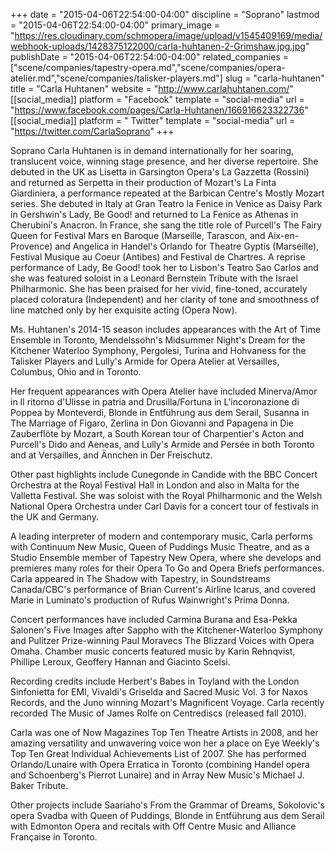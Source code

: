 +++
date = "2015-04-06T22:54:00-04:00"
discipline = "Soprano"
lastmod = "2015-04-06T22:54:00-04:00"
primary_image = "https://res.cloudinary.com/schmopera/image/upload/v1545409169/media/webhook-uploads/1428375122000/carla-huhtanen-2-Grimshaw.jpg.jpg"
publishDate = "2015-04-06T22:54:00-04:00"
related_companies = ["scene/companies/tapestry-opera.md","scene/companies/opera-atelier.md","scene/companies/talisker-players.md"]
slug = "carla-huhtanen"
title = "Carla Huhtanen"
website = "http://www.carlahuhtanen.com/"
[[social_media]]
platform = "Facebook"
template = "social-media"
url = "https://www.facebook.com/pages/Carla-Huhtanen/166916623322736"
[[social_media]]
platform = " Twitter"
template = "social-media"
url = "https://twitter.com/CarlaSoprano"
+++

<p>
	Soprano Carla Huhtanen is in demand internationally for her soaring, translucent voice, winning stage presence, and her diverse repertoire. She debuted in the UK as Lisetta in Garsington Opera's La Gazzetta (Rossini) and returned as Serpetta in their production of Mozart's La Finta Giardiniera, a performance repeated at the Barbican Centre's Mostly Mozart series. She debuted in Italy at Gran Teatro la Fenice in Venice as Daisy Park in Gershwin's Lady, Be Good! and returned to La Fenice as Athenas in Cherubini's Anacron. In France, she sang the title role of Purcell's The Fairy Queen for Festival Mars en Baroque (Marseille, Tarascon, and Aix-en-Provence) and Angelica in Handel's Orlando for Theatre Gyptis (Marseille), Festival Musique au Coeur (Antibes) and Festival de Chartres. A reprise performance of Lady, Be Good! took her to Lisbon's Teatro Sao Carlos and she was featured soloist in a Leonard Bernstein Tribute with the Israel Philharmonic. She has been praised for her vivid, fine-toned, accurately placed coloratura (Independent) and her clarity of tone and smoothness of line matched only by her exquisite acting (Opera Now).
</p>
<p>
	Ms. Huhtanen's 2014-15 season includes appearances with the Art of Time Ensemble in Toronto, Mendelssohn's Midsummer Night's Dream for the Kitchener Waterloo Symphony, Pergolesi, Turina and Hohvaness for the Talisker Players and Lully's Armide for Opera Atelier at Versailles, Columbus, Ohio and in Toronto.
</p>
<p>
	Her frequent appearances with Opera Atelier have included Minerva/Amor in Il ritorno d'Ulisse in patria and Drusilla/Fortuna in L'incoronazione di Poppea by Monteverdi, Blonde in Entführung aus dem Serail, Susanna in The Marriage of Figaro, Zerlina in Don Giovanni and Papagena in Die Zauberflöte by Mozart, a South Korean tour of Charpentier's Acton and Purcell's Dido and Aeneas, and Lully's Armide and Persée in both Toronto and at Versailles, and Ännchen in Der Freischutz.
</p>
<p>
	Other past highlights include Cunegonde in Candide with the BBC Concert Orchestra at the Royal Festival Hall in London and also in Malta for the Valletta Festival. She was soloist with the Royal Philharmonic and the Welsh National Opera Orchestra under Carl Davis for a concert tour of festivals in the UK and Germany.
</p>
<p>
	A leading interpreter of modern and contemporary music, Carla performs with Continuum New Music, Queen of Puddings Music Theatre, and as a Studio Ensemble member of Tapestry New Opera, where she develops and premieres many roles for their Opera To Go and Opera Briefs performances. Carla appeared in The Shadow with Tapestry, in Soundstreams Canada/CBC's performance of Brian Current's Airline Icarus, and covered Marie in Luminato's production of Rufus Wainwright's Prima Donna.
</p>
<p>
	Concert performances have included Carmina Burana and Esa-Pekka Salonen's Five Images after Sappho with the Kitchener-Waterloo Symphony and Pulitzer Prize-winning Paul Moravecs The Blizzard Voices with Opera Omaha. Chamber music concerts featured music by Karin Rehnqvist, Phillipe Leroux, Geoffery Hannan and Giacinto Scelsi.
</p>
<p>
	Recording credits include Herbert's Babes in Toyland with the London Sinfonietta for EMI, Vivaldi's Griselda and Sacred Music Vol. 3 for Naxos Records, and the Juno winning Mozart's Magnificent Voyage. Carla recently recorded The Music of James Rolfe on Centrediscs (released fall 2010).
</p>
<p>
	Carla was one of Now Magazines Top Ten Theatre Artists in 2008, and her amazing versatility and unwavering voice won her a place on Eye Weekly's Top Ten Great Individual Achievements List of 2007. She has performed Orlando/Lunaire with Opera Erratica in Toronto (combining Handel opera and Schoenberg's Pierrot Lunaire) and in Array New Music's Michael J. Baker Tribute.
</p>
<p>
	Other projects include Saariaho's From the Grammar of Dreams, Sokolovic's opera Svadba with Queen of Puddings, Blonde in Entführung aus dem Serail with Edmonton Opera and recitals with Off Centre Music and Alliance Française in Toronto.
</p>
